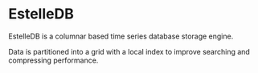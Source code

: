 # EstelleDB
EstelleDB is a columnar based time series database storage engine.

Data is partitioned into a grid with a local index to improve searching and compressing performance.

